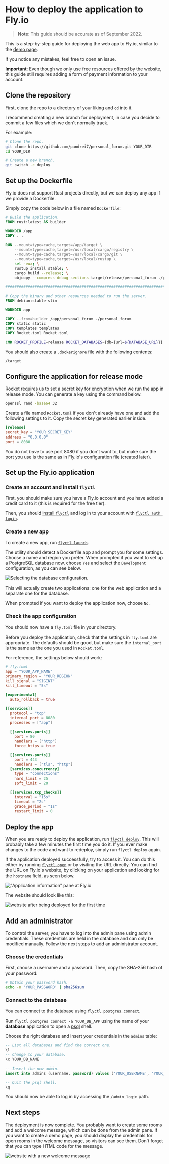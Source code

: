 # How to deploy the application to Fly.io

> **Note**: This guide should be accurate as of September 2022.

This is a step-by-step guide for deploying the web app to Fly.io, similar to the
[demo page](https://personal-forum.fly.dev).

If you notice any mistakes, feel free to open an issue.

 **Important**: Even though we only use free resources offered by the website,
this guide still requires adding a form of payment information to your account.

## Clone the repository

First, clone the repo to a directory of your liking and `cd` into it.

I recommend creating a new branch for deployment, in case you decide to commit a
few files which we don't normally track.

For example:

```bash
# Clone the repo.
git clone https://github.com/pandrei7/personal_forum.git YOUR_DIR
cd YOUR_DIR

# Create a new branch.
git switch -c deploy
```

## Set up the Dockerfile

Fly.io does not support Rust projects directly, but we can deploy any app if we
provide a Dockerfile.

Simply copy the code below in a file named `Dockerfile`:

```dockerfile
# Build the application.
FROM rust:latest AS builder

WORKDIR /app
COPY . .

RUN --mount=type=cache,target=/app/target \
    --mount=type=cache,target=/usr/local/cargo/registry \
    --mount=type=cache,target=/usr/local/cargo/git \
    --mount=type=cache,target=/usr/local/rustup \
    set -eux; \
    rustup install stable; \
    cargo build --release; \
    objcopy --compress-debug-sections target/release/personal_forum ./personal_forum

################################################################################

# Copy the binary and other resources needed to run the server.
FROM debian:stable-slim

WORKDIR app

COPY --from=builder /app/personal_forum ./personal_forum
COPY static static
COPY templates templates
COPY Rocket.toml Rocket.toml

CMD ROCKET_PROFILE=release ROCKET_DATABASES={db={url=${DATABASE_URL}}} ./personal_forum
```

You should also create a `.dockerignore` file with the following contents:

```docker
/target
```

## Configure the application for release mode

Rocket requires us to set a secret key for encryption when we run the app in
release mode. You can generate a key using the command below.

```bash
openssl rand -base64 32
```

Create a file named `Rocket.toml` if you don't already have one and add the
following settings to it. Copy the secret key generated earlier inside.

```toml
[release]
secret_key = "YOUR_SECRET_KEY"
address = "0.0.0.0"
port = 8080
```

You do not *have* to use port 8080 if you don't want to, but make sure the port
you use is the same as in Fly.io's configuration file (created later).

## Set up the Fly.io application

### Create an account and install `flyctl`

First, you should make sure you have a Fly.io account and you have added a
credit card to it (this is required for the free tier).

Then, you should [install `flyctl`](https://fly.io/docs/flyctl/installing) and
log in to your account with [`flyctl auth login`](
https://fly.io/docs/flyctl/auth-login).

### Create a new app

To create a new app, run [`flyctl launch`](https://fly.io/docs/flyctl/launch).

The utility should detect a Dockerfile app and prompt you for some settings.
Choose a name and region you prefer. When prompted if you want to set up a
PostgreSQL database now, choose `Yes` and select the `Development` configuration,
as you can see below.

![Selecting the database configuration.](img/database_configuration.png)

This will actually create two applications: one for the web application and a
separate one for the database.

When prompted if you want to deploy the application now, choose `No`.

### Check the app configuration

You should now have a `fly.toml` file in your directory.

Before you deploy the application, check that the settings in `fly.toml`  are
appropriate. The defaults should be good, but make sure the `internal_port` is
the same as the one you used in `Rocket.toml`.

For reference, the settings below should work:

```toml
# fly.toml
app = "YOUR_APP_NAME"
primary_region = "YOUR_REGION"
kill_signal = "SIGINT"
kill_timeout = "5s"

[experimental]
  auto_rollback = true

[[services]]
  protocol = "tcp"
  internal_port = 8080
  processes = ["app"]

  [[services.ports]]
    port = 80
    handlers = ["http"]
    force_https = true

  [[services.ports]]
    port = 443
    handlers = ["tls", "http"]
  [services.concurrency]
    type = "connections"
    hard_limit = 25
    soft_limit = 20

  [[services.tcp_checks]]
    interval = "15s"
    timeout = "2s"
    grace_period = "1s"
    restart_limit = 0
```

## Deploy the app

When you are ready to deploy the application, run [`flyctl deploy`](
https://fly.io/docs/flyctl/deploy). This will probably take a few minutes the
first time you do it. If you ever make changes to the code and want to redeploy,
simply run `flyctl deploy` again.

If the application deployed successfully, try to access it. You can do this
either by running [`flyctl open`](https://fly.io/docs/flyctl/open) or by
visiting the URL directly. You can find the URL on Fly.io's website, by clicking
on your application and looking for the `hostname` field, as seen below.

!["Application information" pane at Fly.io](img/finding_hostname.png)

The website should look like this:

![website after being deployed for the first time](img/fresh_website.png)

## Add an administrator

To control the server, you have to log into the admin pane using admin
credentials. These credentials are held in the database and can only be modified
manually. Follow the next steps to add an administrator account.

### Choose the credentials

First, choose a username and a password. Then, copy the SHA-256 hash of your
password:

```bash
# Obtain your password hash.
echo -n 'YOUR_PASSWORD' | sha256sum
```

### Connect to the database

You can connect to the database using [`flyctl postgres connect`](
https://fly.io/docs/flyctl/postgres-connect).

Run `flyctl postgres connect -a YOUR_DB_APP` using the name of your **database**
application to open a [psql](http://postgresguide.com/utilities/psql.html)
shell.

Choose the right database and insert your credentials in the `admins` table:

```sql
-- List all databases and find the correct one.
\l
-- Change to your database.
\c YOUR_DB_NAME

-- Insert the new admin.
insert into admins (username, password) values ('YOUR_USERNAME', 'YOUR_HASH');

-- Quit the psql shell.
\q
```

You should now be able to log in by accessing the `/admin_login` path.

## Next steps

The deployment is now complete. You probably want to create some rooms and add a
welcome message, which can be done from the admin pane. If you want to create a
demo page, you should display the credentials for open rooms in the welcome
message, so visitors can see them. Don't forget that you can type HTML code for
the message.

![website with a new welcome message](img/website_with_welcome.png)
